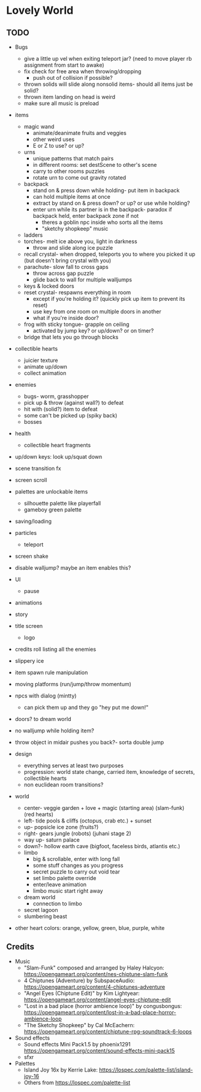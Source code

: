 # Lovely World

## TODO

- Bugs
	- give a little up vel when exiting teleport jar? (need to move player rb assignment from start to awake)
	- fix check for free area when throwing/dropping
		- push out of collision if possible?
	- thrown solids will slide along nonsolid items- should all items just be solid?
	- thrown item landing on head is weird
	- make sure all music is preload
- items
	- magic wand
		- animate/deanimate fruits and veggies
		- other weird uses
		- E or Z to use? or up?
	- urns
		- unique patterns that match pairs
		- in different rooms: set destScene to other's scene
		- carry to other rooms puzzles
		- rotate urn to come out gravity rotated
	- backpack
		- stand on & press down while holding- put item in backpack
		- can hold multiple items at once
		- extract by stand on & press down? or up? or use while holding?
		- enter urn while its partner is in the backpack- paradox if backpack held, enter backpack zone if not
			- theres a goblin npc inside who sorts all the items
			- "sketchy shopkeep" music
	- ladders
	- torches- melt ice above you, light in darkness
		- throw and slide along ice puzzle
	- recall crystal- when dropped, teleports you to where you picked it up (but doesn't bring crystal with you)
	- parachute- slow fall to cross gaps
		- throw across gap puzzle
		- glide back to wall for multiple walljumps
	- keys & locked doors
	- reset crystal- respawns everything in room
		- except if you're holding it? (quickly pick up item to prevent its reset)
		- use key from one room on multiple doors in another
		- what if you're inside door?
	- frog with sticky tongue- grapple on ceiling
		- activated by jump key? or up/down? or on timer?
	- bridge that lets you go through blocks
- collectible hearts
	- juicier texture
	- animate up/down
	- collect animation
- enemies
	- bugs- worm, grasshopper
	- pick up & throw (against wall?) to defeat
	- hit with (solid?) item to defeat
	- some can't be picked up (spiky back)
	- bosses
- health
	- collectible heart fragments
- up/down keys: look up/squat down
- scene transition fx
- screen scroll
- palettes are unlockable items
	- silhouette palette like playerfall
	- gameboy green palette
- saving/loading
- particles
	- teleport
- screen shake
- disable walljump? maybe an item enables this?
- UI
	- pause
- animations
- story
- title screen
	- logo
- credits roll listing all the enemies
- slippery ice
- item spawn rule manipulation
- moving platforms (run/jump/throw momentum)
- npcs with dialog (mintty)
	- can pick them up and they go "hey put me down!"
- doors? to dream world

- no walljump while holding item?
- throw object in midair pushes you back?- sorta double jump

- design
	- everything serves at least two purposes
	- progression: world state change, carried item, knowledge of secrets, collectible hearts
	- non euclidean room transitions?

- world
	- center- veggie garden + love + magic (starting area) (slam-funk) (red hearts)
	- left- tide pools & cliffs (octopus, crab etc.) + sunset
	- up- popsicle ice zone (fruits?)
	- right- gears jungle (robots) (juhani stage 2)
	- way up- saturn palace
	- down?- hollow earth cave (bigfoot, faceless birds, atlantis etc.)
	- limbo
		- big & scrollable, enter with long fall
		- some stuff changes as you progress
		- secret puzzle to carry out void tear
		- set limbo palette override
		- enter/leave animation
		- limbo music start right away
	- dream world
		- connection to limbo
	- secret lagoon
	- slumbering beast
- other heart colors: orange, yellow, green, blue, purple, white

## Credits

- Music
	- "Slam-Funk" composed and arranged by Haley Halcyon: https://opengameart.org/content/nes-chiptune-slam-funk
	- 4 Chiptunes (Adventure) by SubspaceAudio: https://opengameart.org/content/4-chiptunes-adventure
	- "Angel Eyes (Chiptune Edit)" by Kim Lightyear: https://opengameart.org/content/angel-eyes-chiptune-edit
	- "Lost in a bad place (horror ambience loop)" by congusbongus: https://opengameart.org/content/lost-in-a-bad-place-horror-ambience-loop
	- "The Sketchy Shopkeep" by Cal McEachern: https://opengameart.org/content/chiptune-rpg-soundtrack-6-loops
- Sound effects
	- Sound effects Mini Pack1.5 by phoenix1291 https://opengameart.org/content/sound-effects-mini-pack15
	- sfxr
- Palettes
	- Island Joy 16x by Kerrie Lake: https://lospec.com/palette-list/island-joy-16
	- Others from https://lospec.com/palette-list
